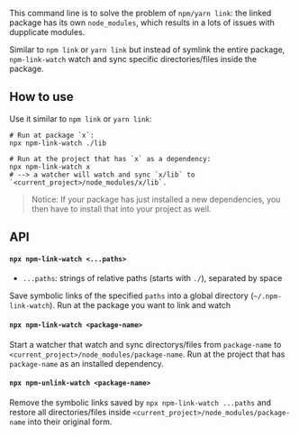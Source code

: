 This command line is to solve the problem of `npm/yarn link`: the linked package has its own `node_modules`, which results in a lots of issues with dupplicate modules.

Similar to `npm link` or `yarn link` but instead of symlink the entire package, `npm-link-watch` watch and sync specific directories/files inside the package.

## How to use

Use it similar to `npm link` or `yarn link`:

```
# Run at package `x`:
npx npm-link-watch ./lib

# Run at the project that has `x` as a dependency:
npx npm-link-watch x
# --> a watcher will watch and sync `x/lib` to `<current_project>/node_modules/x/lib`.
```

> Notice: If your package has just installed a new dependencies, you then have to install that into your project as well.

## API

#### `npx npm-link-watch <...paths>`

- `...paths`: strings of relative paths (starts with `./`), separated by space

Save symbolic links of the specified `paths` into a global directory (`~/.npm-link-watch`).
Run at the package you want to link and watch

#### `npx npm-link-watch <package-name>`

Start a watcher that watch and sync directorys/files from `package-name` to `<current_project>/node_modules/package-name`.
Run at the project that has `package-name` as an installed dependency.

#### `npx npm-unlink-watch <package-name>`

Remove the symbolic links saved by `npx npm-link-watch ...paths` and restore all directories/files inside `<current_project>/node_modules/package-name` into their original form.
